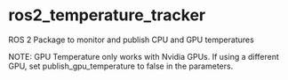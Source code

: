 # ros2_temperature_tracker
ROS 2 Package to monitor and publish CPU and GPU temperatures

NOTE: GPU Temperature only works with Nvidia GPUs. If using a different GPU, set publish_gpu_temperature to false in the parameters.